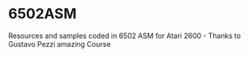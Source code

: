 # 6502ASM
Resources and samples coded in 6502 ASM for Atari 2600 - Thanks to Gustavo Pezzi amazing Course
